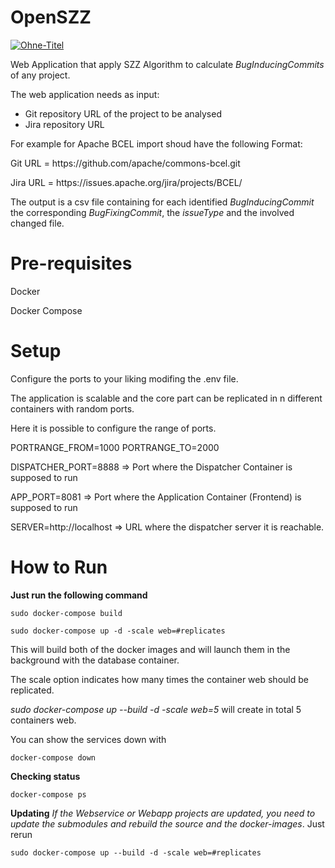# OpenSZZ

<a href="https://ibb.co/SdtJLnG"><img src="https://i.ibb.co/b2s7fBD/Ohne-Titel.png" alt="Ohne-Titel" border="0"></a>

Web Application that apply SZZ Algorithm to calculate <i>BugInducingCommits</i> of any project. 

The web application needs as input:
- Git repository URL of the project to be analysed
- Jira repository URL

For example for Apache BCEL import shoud have the following Format:
<p>Git URL = https://github.com/apache/commons-bcel.git
<p>Jira URL = https://issues.apache.org/jira/projects/BCEL/ 

The output is a csv file containing for each identified <i>BugInducingCommit</i> the corresponding
<i>BugFixingCommit</i>, the <i>issueType</i> and the involved changed file.

 

# Pre-requisites
Docker 
<p>Docker Compose

# Setup
Configure the ports to your liking modifing the .env file.

The application is scalable and the core part can be replicated in n different containers with random ports.
<p>Here it is possible to configure the range of ports. 

PORTRANGE_FROM=1000
PORTRANGE_TO=2000

DISPATCHER_PORT=8888 => Port where the Dispatcher Container is supposed to run
<p>APP_PORT=8081 => Port where the Application Container (Frontend) is supposed to run

SERVER=http://localhost => URL where the dispatcher server it is reachable.

# How to Run
<b>Just run the following command</b>
```
sudo docker-compose build

sudo docker-compose up -d -scale web=#replicates
```
This will build both of the docker images and will launch them in the background with the database container. 
<p>The scale option indicates how many times the container web should be replicated. 
<p><i>sudo docker-compose up --build -d -scale web=5</i> will create in total 5 containers web.

You can show the services down with
```
docker-compose down
```

<b>Checking status</b>
```
docker-compose ps
```
<b>Updating</b> 
<i>If the Webservice or Webapp projects are updated, you need to update the submodules and rebuild the source and the docker-images</i>. Just rerun
```
sudo docker-compose up --build -d -scale web=#replicates
```
